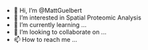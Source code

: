- 👋 Hi, I’m @MattGuelbert
- 👀 I’m interested in Spatial Proteomic Analysis
- 🌱 I’m currently learning ...
- 💞️ I’m looking to collaborate on ...
- 📫 How to reach me ...

<!---
MattGuelbert/MattGuelbert is a ✨ special ✨ repository because its `README.md` (this file) appears on your GitHub profile.
You can click the Preview link to take a look at your changes.
--->
